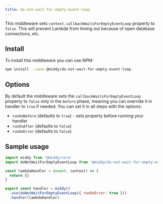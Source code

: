 ```yaml
---
title: do-not-wait-for-empty-event-loop
---
```


This middleware sets `context.callbackWaitsForEmptyEventLoop` property to `false`.
This will prevent Lambda from timing out because of open database connections, etc.

## Install

To install this middleware you can use NPM:

```bash npm2yarn
npm install --save @middy/do-not-wait-for-empty-event-loop
```

## Options

By default the middleware sets the `callbackWaitsForEmptyEventLoop` property to `false` only in the `before` phase,
meaning you can override it in handler to `true` if needed. You can set it in all steps with the options:

- `runOnBefore` (defaults to `true`) - sets property before running your handler
- `runOnAfter` (defaults to `false`)
- `runOnError` (defaults to `false`)

## Sample usage

```javascript
import middy from '@middy/core'
import doNotWaitForEmptyEventLoop from '@middy/do-not-wait-for-empty-event-loop'

const lambdaHandler = (event, context) => {
  return {}
}

export const handler = middy()
  .use(doNotWaitForEmptyEventLoop({ runOnError: true }))
  .handler(lambdaHandler)
```
